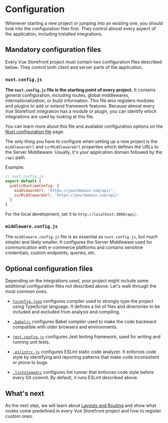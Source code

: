 # Configuration

Whenever starting a new project or jumping into an existing one, you should look into the configuration files first. They control almost every aspect of the application, including installed integrations.

## Mandatory configuration files

Every Vue Storefront project must contain two configuration files described below. They control both client and server parts of the application.

### `nuxt.config.js`

**The `nuxt.config.js` file is the starting point of every project.** It contains general configuration, including routes, global middlewares, internationalization, or build information. This file also registers modules and plugins to add or extend framework features. Because almost every Vue Storefront integration has a module or plugin, you can identify which integrations are used by looking at this file.

You can learn more about this file and available configuration options on the [Nuxt configuration file](https://nuxtjs.org/docs/directory-structure/nuxt-config/) page.

The only thing  you have to configure when setting up a new project is the `middlewareUrl` and `ssrMiddlewareUrl` properties which defines the URLs to the Server Middleware. Usually, it's your application domain followed by the `/api` path.

Example:

```javascript
// nuxt.config.js
export default {
  publicRuntimeConfig: {
    middlewareUrl: 'https://yourdomain.com/api/',
    ssrMiddlewareUrl: 'https://yourdomain.com/api/'
  }
}
```

For the local development, set it to `http://localhost:3000/api/`.

### `middleware.config.js`

The `middleware.config.js` file is as essential as `nuxt.config.js`, but much simpler and likely smaller. It configures the Server Middleware used for communication with e-commerce platforms and contains sensitive credentials, custom endpoints, queries, etc.

## Optional configuration files

Depending on the integrations used, your project might include some additional configuration files not described above. Let's walk through the most common ones.

- [`tsconfig.json`](https://www.typescriptlang.org/docs/handbook/tsconfig-json.html) configures compiler used to strongly type the project using TypeScript language. It defines a list of files and directories to be included and excluded from analysis and compiling.

- [`.babelrc`](https://babeljs.io/docs/en/config-files) configures Babel compiler used to make the code backward compatible with older browsers and environments.

- [`jest.config.js`](https://jestjs.io/docs/configuration) configures Jest testing framework, used for writing and running unit tests.

- [`.eslintrc.js`](https://eslint.org/docs/user-guide/configuring/) configures ESLint static code analyzer. It enforces code style by identifying and reporting patterns that make code inconsistent or prone to bugs.

- [`.lintstagedrc`](https://github.com/okonet/lint-staged#configuration) configures lint runner that enforces code style before every Git commit. By default, it runs ESLint described above.

## What's next

As the next step, we will learn about [Layouts and Routing](./layouts-and-routing.html) and show what routes come predefined in every Vue Storefront project and how to register custom ones.

